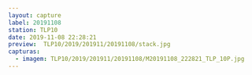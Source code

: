 ```yaml
---
layout: capture
label: 20191108
station: TLP10
date: 2019-11-08 22:28:21
preview:  TLP10/2019/201911/20191108/stack.jpg
capturas:
  - imagem: TLP10/2019/201911/20191108/M20191108_222821_TLP_10P.jpg
---
```

